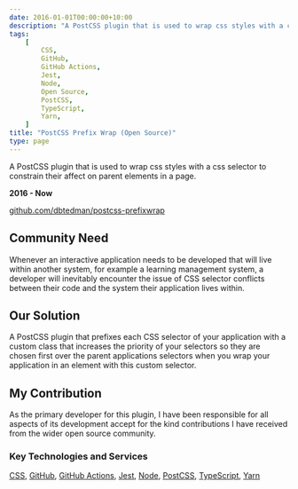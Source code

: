 ```yaml
---
date: 2016-01-01T00:00:00+10:00
description: "A PostCSS plugin that is used to wrap css styles with a css selector to constrain their affect on parent elements in a page."
tags:
    [
        CSS,
        GitHub,
        GitHub Actions,
        Jest,
        Node,
        Open Source,
        PostCSS,
        TypeScript,
        Yarn,
    ]
title: "PostCSS Prefix Wrap (Open Source)"
type: page
---
```


A PostCSS plugin that is used to wrap css styles with a css selector to constrain their affect on parent elements in a page.

**2016 - Now**

[github.com/dbtedman/postcss-prefixwrap](https://github.com/dbtedman/postcss-prefixwrap)

## Community Need

Whenever an interactive application needs to be developed that will live within another system, for example a learning management system, a developer will inevitably encounter the issue of CSS selector conflicts between their code and the system their application lives within.

## Our Solution

A PostCSS plugin that prefixes each CSS selector of your application with a custom class that increases the priority of your selectors so they are chosen first over the parent applications selectors when you wrap your application in an element with this custom selector.

## My Contribution

As the primary developer for this plugin, I have been responsible for all aspects of its development accept for the kind contributions I have received from the wider open source community.

### Key Technologies and Services

[CSS](https://developer.mozilla.org/en-US/docs/Web/CSS), [GitHub](https://github.com/), [GitHub Actions](https://github.com/features/actions), [Jest](https://jestjs.io/), [Node](https://nodejs.org/en/), [PostCSS](https://postcss.org/), [TypeScript](https://www.typescriptlang.org/), [Yarn](https://yarnpkg.com/)
